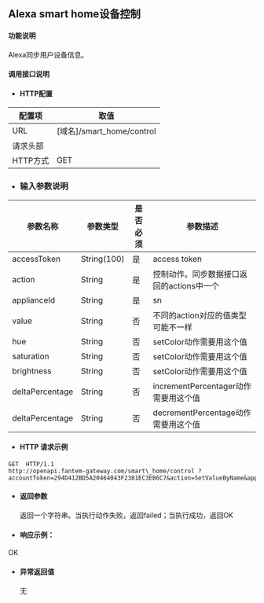 ## Alexa smart home设备控制

#### 功能说明

Alexa同步用户设备信息。

#### 调用接口说明

* #### HTTP配置

| 配置项 | 取值 |
| --- | --- |
| URL | \[域名\]/smart\_home/control |
| 请求头部 |  |
| HTTP方式 | GET |

* ### 输入参数说明

| 参数名称 | 参数类型 | 是否必须 | 参数描述 |
| --- | --- | --- | --- |
| accessToken | String\(100\) | 是 | access token |
| action | String | 是 | 控制动作。同步数据接口返回的actions中一个 |
| applianceId | String | 是 | sn |
| value | String | 否 | 不同的action对应的值类型可能不一样 |
| hue | String | 否 | setColor动作需要用这个值 |
| saturation | String | 否 | setColor动作需要用这个值 |
| brightness | String | 否 | setColor动作需要用这个值 |
| deltaPercentage | String | 否 | incrementPercentager动作需要用这个值 |
| deltaPercentage | String | 否 | decrementPercentage动作需要用这个值 |

* #### HTTP 请求示例

```
GET  HTTP/1.1
http://openapi.fantem-gateway.com/smart\_home/control ?accountToken=294D412BD5A20464043F2381EC3EB6C7&action=SetValueByName&applianceId=A01011725020927&value=1
```

* #### 返回参数

  返回一个字符串。当执行动作失败，返回failed；当执行成功，返回OK

* #### 响应示例：

OK

* #### 异常返回值

  无



